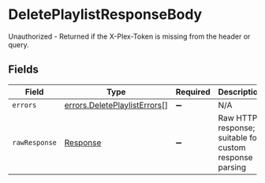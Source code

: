 # DeletePlaylistResponseBody

Unauthorized - Returned if the X-Plex-Token is missing from the header or query.


## Fields

| Field                                                                        | Type                                                                         | Required                                                                     | Description                                                                  |
| ---------------------------------------------------------------------------- | ---------------------------------------------------------------------------- | ---------------------------------------------------------------------------- | ---------------------------------------------------------------------------- |
| `errors`                                                                     | [errors.DeletePlaylistErrors](../../models/errors/deleteplaylisterrors.md)[] | :heavy_minus_sign:                                                           | N/A                                                                          |
| `rawResponse`                                                                | [Response](https://developer.mozilla.org/en-US/docs/Web/API/Response)        | :heavy_minus_sign:                                                           | Raw HTTP response; suitable for custom response parsing                      |